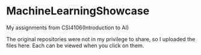 # MachineLearningShowcase
My assignments from CSI4106(Introduction to AI)

The original repositories were not in my privilege to share, so I uploaded the files here. Each can be viewed when you click on them.
